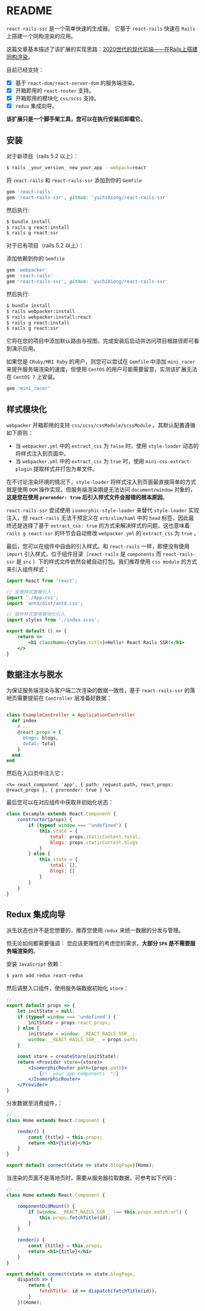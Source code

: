 # README

`react-rails-ssr` 是一个简单快速的生成器。 它基于 `react-rails` 快速在 `Rails` 上搭建一个同构渲染的应用。

这篇文章基本描述了该扩展的实现思路：[2020世代的现代前端——在Rails上搭建同构渲染](https://burogu.bubuyu.top/blogs/47)。

目前已经支持：

- [x] 基于 `react-dom/react-server-dom` 的服务端渲染。
- [x] 开箱即用的 `react-router` 支持。
- [x] 开箱即用的模块化 `css/scss` 支持。
- [x] `redux` 集成向导。

**该扩展只是一个脚手架工具，您可以在执行安装后卸载它**。

## 安装

对于新项目（rails 5.2 以上）：

```bash
$ rails _your_version_ new your_app --webpack=react
```

将 `react-rails` 和 `react-rails-ssr` 添加到你的 `Gemfile`

```ruby
gem 'react-rails'
gem 'react-rails-ssr', github: 'yuchiXiong/react-rails-ssr'
```

然后执行:

```bash
$ bundle install
$ rails g react:install
$ rails g react:ssr
```

对于已有项目（rails 5.2 以上）：

添加依赖到你的 `Gemfile`

```ruby
gem 'webpacker'
gem 'react-rails'
gem 'react-rails-ssr', github: 'yuchiXiong/react-rails-ssr'
```

然后执行:

```bash
$ bundle install
$ rails webpacker:install
$ rails webpacker:install:react
$ rails g react:install
$ rails g react:ssr
```

它将在您的项目中添加默认路由与视图，完成安装后启动并访问项目根路径即可看到演示应用。

如果您是 `CRuby/MRI Ruby` 的用户，则您可以尝试在 `Gemfile` 中添加 `mini_racer` 来提升服务端渲染的速度，但使用 `CentOS` 的用户可能需要留意，实测该扩展无法在 `CentOS 7` 上安装。

```ruby
gem 'mini_racer'
```

## 样式模块化

`webpacker` 开箱即用的支持 `css/scss/cssModule/scssModule` 。其默认配置遵循如下原则：

- 当 `webpacker.yml` 中的 `extract_css` 为 `false` 时，使用 `style-loader` 动态的将样式注入到页面中。
- 当 `webpacker.yml` 中的 `extract_css` 为 `true` 时，使用 `mini-css-extract-plugin` 提取样式并打包为单文件。

在不讨论渲染环境的情况下，`style-loader` 将样式注入到页面最直接简单的方式就是使用 `DOM` 操作实现，但服务端渲染期是无法访问 `document/window`
对象的，**这是您在使用 `prerender: true` 后引入样式文件会报错的根本原因**。

`react-rails-ssr` 尝试使用 `isomorphic-style-loader` 来替代 `style-loader` 实现注入，但 `react-rails` 无法干预定义在 `erb/slim/haml`
中的 `head` 标签，因此最终还是选择了基于 `extract_css: true` 的方式来解决样式的问题，这也意味着 `rails g react:ssr` 的环节会自动修改 `webpacker.yml`
的 `extract_css` 为 `true` 。

最后，您可以在组件中自由的引入样式。和 `react-rails` 一样，即便没有使用 `import` 引入样式，位于组件目录（`react-rails` 是 `components` 而 `react-rails-ssr`
是 `src`
）下的样式文件依然会被自动打包。我们推荐使用 `css module` 的方式来引入组件样式：

```jsx
import React from 'react';

// 全局样式直接引入
import './App.css';
import 'antd/dist/antd.css';

// 组件样式使用模块化引入
import styles from './index.scss';

export default () => {
    return <>
        <h1 className={styles.title}>Hello! React Rails SSR!</h1>
    </>
}
```

## 数据注水与脱水

为保证服务端渲染与客户端二次渲染的数据一致性，基于 `react-rails-ssr` 的落地页需要提前在 `Controller` 层准备好数据：

```ruby

class ExampleController < ApplicationController
  def index
    # ...
    @react_props = {
      blogs: blogs,
      total: total
    }
  end
end
```

然后在入口页中注入它：

```erb
<%= react_component 'app', { path: request.path, react_props: @react_props }, { prerender: true } %>
```

最后您可以在对应组件中获取并初始化状态：

```javascript
class Excample extends React.Component {
    constructor(props) {
        if (typeof window === "undefined") {
            this.state = {
                total: props.staticContext.total,
                blogs: props.staticContext.blogs
            }
        } else {
            this.state = {
                total: [],
                blogs: []
            }
        }
    }
}
```

## Redux 集成向导

派生状态也许不是您想要的，推荐您使用 `redux` 来统一数据的分发与管理。

但无论如何都需要强调： 您应该更理性的考虑您的需求，**大部分 `SPA` 是不需要服务端渲染的**。

安装 `JavaScript` 依赖：

```bash
$ yarn add redux react-redux
```

然后调整入口组件，使用服务端数据初始化 `store`：

```jsx
// ...
export default props => {
    let initState = null;
    if (typeof window === 'undefined') {
        initState = props.react_props;
    } else {
        initState = window.__REACT_RAILS_SSR__;
        window.__REACT_RAILS_SSR__ = props.path;
    }

    const store = createStore(initState);
    return <Provider store={store}>
        <IsomorphicRouter path={props.path}>
            {/*  your app components  */}
        </IsomorphicRouter>
    </Provider>
}
```

分发数据至消费组件，：

```jsx
// ...
class Home extends React.Component {

    render() {
        const {title} = this.props;
        return <h1>{title}</h1>
    }
}

export default connect(state => state.blogPage)(Home);
```

当渲染的页面不是落地页时，需要从服务器拉取数据，可参考如下代码：

```jsx
// ...
class Home extends React.Component {

    componentDidMount() {
        if (window.__REACT_RAILS_SSR__ !== this.props.match.url) {
            this.props.fetchTitle(id);
        }
    }

    render() {
        const {title} = this.props;
        return <h1>{title}</h1>
    }
}

export default connect(state => state.blogPage,
    dispatch => {
        return {
            fetchTitle: id => dispatch(fetchTitle(id)),
        }
    })(Home);
```

